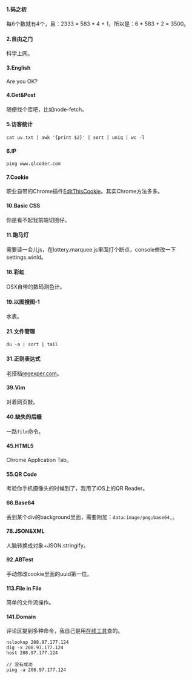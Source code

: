 #### 1.码之初

每6个数就有4个，且：2333 = 583 * 4 + 1，所以是：6 * 583 + 2 = 3500。

#### 2.自由之门

科学上网。

#### 3.English

Are you OK?

#### 4.Get&Post

随便找个库吧，比如node-fetch。

#### 5.访客统计

```
cat uv.txt | awk '{print $2}' | sort | uniq | wc -l
```

#### 6.IP

```
ping www.qlcoder.com
```

#### 7.Cookie

职业自带的Chrome插件[EditThisCookie](http://www.editthiscookie.com/start/)。其实Chrome方法多多。

#### 10.Basic CSS

你是看不起我前端切图仔。

#### 11.跑马灯

需要读一会儿js，在lottery.marquee.js里面打个断点，console修改一下settings.winId。

#### 18.彩虹

OSX自带的数码测色计。

#### 19.以图搜图-1

水表。

#### 21.文件管理

```
du -a | sort | tail
```

#### 31.正则表达式

老搭档[regexper.com](https://regexper.com)。

#### 39.Vim

对着网页敲。

#### 40.缺失的后缀

一路`file`命令。

#### 45.HTML5

Chrome Application Tab。

#### 55.QR Code

考验你手机摄像头的时候到了，我用了iOS上的QR Reader。

#### 66.Base64

丢到某个div的background里面，需要附加：`data:image/png;base64,`。

#### 78.JSON&XML

人脑转换成对象+JSON.stringify。

#### 92.ABTest

手动修改cookie里面的uuid第一位。

#### 113.File in File

简单的文件流操作。

#### 141.Domain

评论区提到多种命令，我自己是用[在线工具](http://s.tool.chinaz.com/same?s=208.97.177.124&page=)查的。

```
nslookup 208.97.177.124
dig -x 208.97.177.124
host 208.97.177.124

// 没有成功
ping -a 208.97.177.124
```
